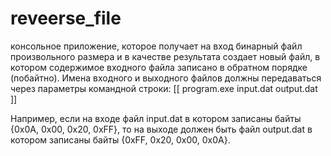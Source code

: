# reveerse_file
консольное приложение, которое получает на вход бинарный файл произвольного размера и в качестве результата создает новый файл, в котором содержимое входного файла записано в обратном порядке (побайтно). Имена входного и выходного файлов должны передаваться через параметры командной строки:
[[
program.exe input.dat output.dat
]]

Например, если на входе файл input.dat в котором записаны байты {0x0A, 0x00, 0x20, 0xFF}, то на выходе должен быть файл output.dat в котором записаны байты {0xFF, 0x20, 0x00, 0x0A}.
